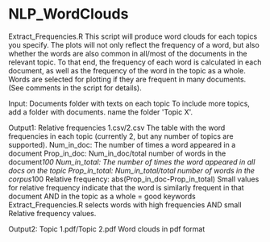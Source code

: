 # NLP_WordClouds

Extract_Frequencies.R
This script will produce word clouds for each topics you specify.
The plots will not only reflect the frequency of a word, but also whether the words are also common in all/most of the documents in the relevant topic.
To that end, the frequency of each word is calculated in each document, as well as the frequency of the word in the topic as a whole.
Words are selected for plotting if they are frequent in many documents. (See comments in the script for details).

Input:
Documents folder with texts on each topic
To include more topics, add a folder with documents. name the folder 'Topic X'.

Output1:
Relative frequencies 1.csv/2.csv
The table with the word frequencies in each topic (currently 2, but any number of topics are supported).
Num_in_doc: The number of times a word appeared in a document
Prop_in_doc: Num_in_doc/total number of words in the document*100
Num_in_total: The number of times the word appeared in all docs on the topic
Prop_in_total: Num_in_total/total number of words in the corpus*100
Relative frequency: abs(Prop_in_doc-Prop_in_total)
  Small values for relative frequency indicate that the word is similarly frequent in that document AND in the topic as a whole = good keywords
  Extract_Frequencies.R selects words with high frequencies AND small Relative frequency values.
  
Output2:
Topic 1.pdf/Topic 2.pdf
Word clouds in pdf format

